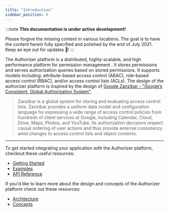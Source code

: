 ```yaml
---
title: "Introduction"
sidebar_position: 0 
---
```

:::note **This documentation is under active development!**

Please forgive the missing content in various locations. The goal is to have the content herein
fully specified and polished by the end of July 2021. Keep an eye out for updates :eyes:!
:::

The Authorizer platform is a distributed, highly-scalable, and high performance platform for permission management . It stores permissions and serves authorization queries based on stored permissions. It supports models including: attribute-based access control (ABAC), role-based access control (RBAC), and/or access control lists (ACLs). The design of the authorizer platform is inspired by the design of [Google Zanzibar - "Google’s Consistent, Global Authorization System"](https://research.google/pubs/pub48190/).

> Zanzibar is a global system for storing and evaluating access control lists. Zanzibar provides a uniform data model and configuration language for expressing a wide range of access control policies from hundreds of client services at Google, including Calendar, Cloud, Drive, Maps, Photos, and YouTube. Its authorization decisions respect causal ordering of user actions and thus provide external consistency amid changes to access control lists and object contents.

---

To get started integrating your application with the Authorizer platform, checkout these useful resources:

* [Getting Started](../getting-started/getting-started-intro)
* [Examples](./examples/examples-intro)
* [API Reference](../api-reference/overview)

If you'd like to learn more about the design and concepts of the Authorizer platform check out these resources:

* [Architecture](./architecture)
* [Concepts](./concepts/concepts-intro)
